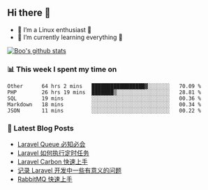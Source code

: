 ## Hi there 👋
* 🔭 I’m a Linux enthusiast 🐧️
* 🏃️ I’m currently learning everything 🏃️

[![Boo's github stats](https://github-readme-stats.vercel.app/api?username=0xAiKang)](https://github.com/anuraghazra/github-readme-stats)

<!-- [![Most Used Langs](https://github-readme-stats.vercel.app/api/top-langs/?username=0xAiKang)](https://github.com/anuraghazra/github-readme-stats) -->

### 📊 This week I spent my time on
<!--START_SECTION:waka-->
```text
Other      64 hrs 2 mins   █████████████████▓░░░░░░░   70.09 % 
PHP        26 hrs 19 mins  ███████▒░░░░░░░░░░░░░░░░░   28.81 % 
SQL        19 mins         ░░░░░░░░░░░░░░░░░░░░░░░░░   00.36 % 
Markdown   18 mins         ░░░░░░░░░░░░░░░░░░░░░░░░░   00.34 % 
JSON       11 mins         ░░░░░░░░░░░░░░░░░░░░░░░░░   00.22 % 
```
<!--END_SECTION:waka-->

### 📕 Latest Blog Posts
<!-- BLOG-POST-LIST:START -->
- [Laravel Queue 必知必会](https://www.0x2beace.com/laravel-queue-must-know-and-know/)
- [Laravel 如何执行定时任务](https://www.0x2beace.com/how-does-laravel-perform-timing-tasks/)
- [Laravel Carbon 快速上手](https://www.0x2beace.com/laravel-carbon-quick-start/)
- [记录 Laravel 开发中一些有意义的问题](https://www.0x2beace.com/record-some-meaningful-issues-in-laravel-development/)
- [RabbitMQ 快速上手](https://www.0x2beace.com/rabbitmq-quick-start/)
<!-- BLOG-POST-LIST:END -->

